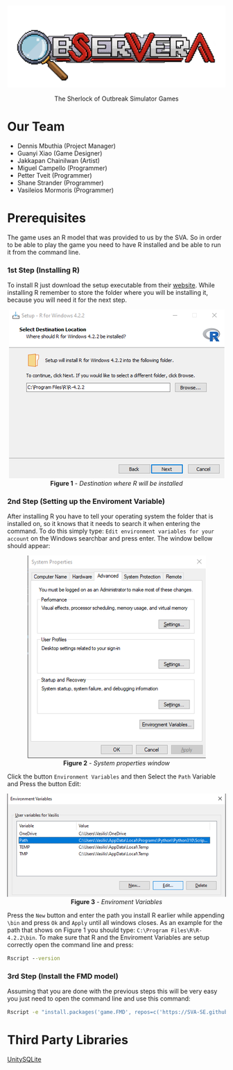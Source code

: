 ![SVARM](Resources/Branding/Logo.png)
<p align="center">
    The Sherlock of Outbreak Simulator Games
</p>

# Our Team

* Dennis Mbuthia (Project Manager)
* Guanyi Xiao (Game Designer)
* Jakkapan Chainilwan (Artist)
* Miguel Campello (Programmer)
* Petter Tveit (Programmer)
* Shane Strander (Programmer)
* Vasileios Mormoris (Programmer)

# Prerequisites

The game uses an R model that was provided to us by the SVA. So in order to be able to play the game you need to have R installed and be able to run it from the command line.

### **1st Step (Installing R)**
To install R just download the setup executable from their [website](https://cran.r-project.org/bin/windows/base/). While installing R remember to store the folder where you will be installing it, because you will need it for the next step.

<p align="center">
    <img src="Resources/DestinationForR.png"/><br>
    <b>Figure 1</b> - <i>Destination where R will be installed</i>
</p>

### **2nd Step (Setting up the Enviroment Variable)**

After installing R you have to tell your operating system the folder that is installed on, so it knows that it needs to search it when entering the command. To do this simply type: `Edit environment variables for your account` on the Windows searchbar and press enter. The window bellow should appear:

<p align="center">
    <img src="Resources/SystemProperties.png"/><br>
    <b>Figure 2</b> - <i>System properties window</i>
</p>

Click the button `Environment Variables` and then Select the `Path` Variable and Press the button Edit:

<p align="center">
    <img src="Resources/EnvironmentVariables.png"/><br>
    <b>Figure 3</b> - <i>Enviroment Variables</i>
</p>

Press the `New` button and enter the path you install R earlier while appending `\bin` and press `Ok` and `Apply` until all windows closes. As an example for the path that shows on Figure 1 you should type: `C:\Program Files\R\R-4.2.2\bin`. To make sure that R and the Enviroment Variables are setup correctly open the command line and press:
```cmd
Rscript --version
```

### 3rd Step (Install the FMD model)

Assuming that you are done with the previous steps this will be very easy you just need to open the command line and use this command:

```cmd
Rscript -e "install.packages('game.FMD', repos=c('https://SVA-SE.github.io/game.FMD', 'https://cloud.r-project.org/'))"
```

# Third Party Libraries

[UnitySQLite](https://github.com/coryleach/UnitySQLite)